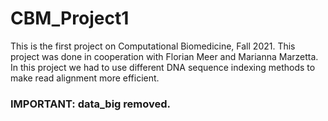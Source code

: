 # CBM_Project1
This is the first project on Computational Biomedicine, Fall 2021. 
This project was done in cooperation with Florian Meer and Marianna Marzetta. 
In this project we had to use different DNA sequence indexing methods to make read alignment more efficient.
### IMPORTANT: data_big removed.
